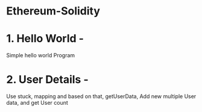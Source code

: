 # Ethereum-Solidity

# 1. Hello World - 
Simple hello world Program

# 2. User Details - 
Use stuck, mapping and based on that, getUserData, Add new multiple User data, and get User count
